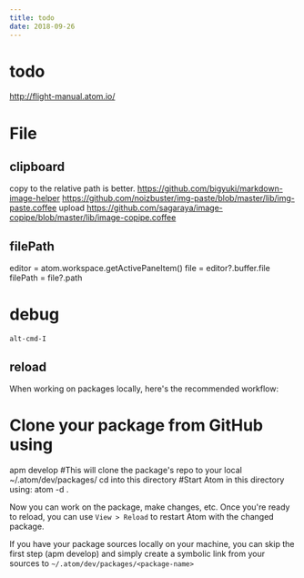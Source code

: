 ```yaml
---
title: todo
date: 2018-09-26
---
```

# todo
http://flight-manual.atom.io/

# File

## clipboard
copy to the relative path is better.
https://github.com/bigyuki/markdown-image-helper
https://github.com/noizbuster/img-paste/blob/master/lib/img-paste.coffee
upload
https://github.com/sagaraya/image-copipe/blob/master/lib/image-copipe.coffee

## filePath

  editor = atom.workspace.getActivePaneItem()
  file = editor?.buffer.file
  filePath = file?.path

# debug
`alt-cmd-I`

## reload
When working on packages locally, here's the recommended workflow:

  # Clone your package from GitHub using
  apm develop <package-name> #This will clone the package's repo to your local ~/.atom/dev/packages/<package-name>
  cd into this directory
  #Start Atom in this directory using:
  atom -d .

Now you can work on the package, make changes, etc.
Once you're ready to reload, you can use `View > Reload` to restart Atom with the changed package.

If you have your package sources locally on your machine, you can skip the first step (apm develop) and simply create a symbolic link from your sources to `~/.atom/dev/packages/<package-name>`